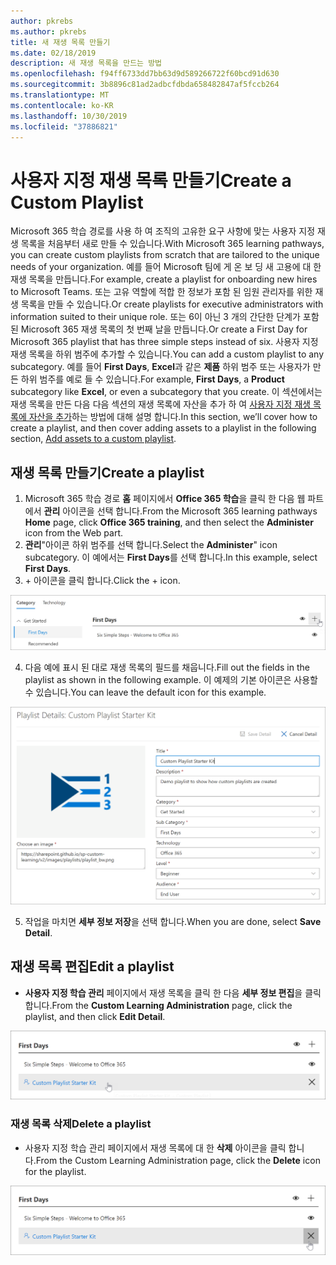 ```yaml
---
author: pkrebs
ms.author: pkrebs
title: 새 재생 목록 만들기
ms.date: 02/18/2019
description: 새 재생 목록을 만드는 방법
ms.openlocfilehash: f94ff6733dd7bb63d9d589266722f60bcd91d630
ms.sourcegitcommit: 3b8896c81ad2adbcfdbda658482847af5fccb264
ms.translationtype: MT
ms.contentlocale: ko-KR
ms.lasthandoff: 10/30/2019
ms.locfileid: "37886821"
---
```

# <a name="create-a-custom-playlist"></a><span data-ttu-id="4d84e-103">사용자 지정 재생 목록 만들기</span><span class="sxs-lookup"><span data-stu-id="4d84e-103">Create a Custom Playlist</span></span>

<span data-ttu-id="4d84e-104">Microsoft 365 학습 경로를 사용 하 여 조직의 고유한 요구 사항에 맞는 사용자 지정 재생 목록을 처음부터 새로 만들 수 있습니다.</span><span class="sxs-lookup"><span data-stu-id="4d84e-104">With Microsoft 365 learning pathways, you can create custom playlists from scratch that are tailored to the unique needs of your organization.</span></span> <span data-ttu-id="4d84e-105">예를 들어 Microsoft 팀에 게 온 보 딩 새 고용에 대 한 재생 목록을 만듭니다.</span><span class="sxs-lookup"><span data-stu-id="4d84e-105">For example, create a playlist for onboarding new hires to Microsoft Teams.</span></span> <span data-ttu-id="4d84e-106">또는 고유 역할에 적합 한 정보가 포함 된 임원 관리자를 위한 재생 목록을 만들 수 있습니다.</span><span class="sxs-lookup"><span data-stu-id="4d84e-106">Or create playlists for executive administrators with information suited to their unique role.</span></span> <span data-ttu-id="4d84e-107">또는 6이 아닌 3 개의 간단한 단계가 포함 된 Microsoft 365 재생 목록의 첫 번째 날을 만듭니다.</span><span class="sxs-lookup"><span data-stu-id="4d84e-107">Or create a First Day for Microsoft 365 playlist that has three simple steps instead of six.</span></span> <span data-ttu-id="4d84e-108">사용자 지정 재생 목록을 하위 범주에 추가할 수 있습니다.</span><span class="sxs-lookup"><span data-stu-id="4d84e-108">You can add a custom playlist to any subcategory.</span></span> <span data-ttu-id="4d84e-109">예를 들어 **First Days**, **Excel**과 같은 **제품** 하위 범주 또는 사용자가 만든 하위 범주를 예로 들 수 있습니다.</span><span class="sxs-lookup"><span data-stu-id="4d84e-109">For example, **First Days**, a **Product** subcategory like **Excel**, or even a subcategory that you create.</span></span> <span data-ttu-id="4d84e-110">이 섹션에서는 재생 목록을 만든 다음 다음 섹션의 재생 목록에 자산을 추가 하 여 [사용자 지정 재생 목록에 자산을 추가](custom_addassets.md)하는 방법에 대해 설명 합니다.</span><span class="sxs-lookup"><span data-stu-id="4d84e-110">In this section, we’ll cover how to create a playlist, and then cover adding assets to a playlist in the following section, [Add assets to a custom playlist](custom_addassets.md).</span></span>

## <a name="create-a-playlist"></a><span data-ttu-id="4d84e-111">재생 목록 만들기</span><span class="sxs-lookup"><span data-stu-id="4d84e-111">Create a playlist</span></span> 

1. <span data-ttu-id="4d84e-112">Microsoft 365 학습 경로 **홈** 페이지에서 **Office 365 학습**을 클릭 한 다음 웹 파트에서 **관리** 아이콘을 선택 합니다.</span><span class="sxs-lookup"><span data-stu-id="4d84e-112">From the Microsoft 365 learning pathways **Home** page, click **Office 365 training**, and then select the **Administer** icon from the Web part.</span></span> 
2. <span data-ttu-id="4d84e-113">**관리**"아이콘 하위 범주를 선택 합니다.</span><span class="sxs-lookup"><span data-stu-id="4d84e-113">Select the **Administer**" icon  subcategory.</span></span> <span data-ttu-id="4d84e-114">이 예에서는 **First Days**를 선택 합니다.</span><span class="sxs-lookup"><span data-stu-id="4d84e-114">In this example, select **First Days**.</span></span>  
3. <span data-ttu-id="4d84e-115">+ 아이콘을 클릭 합니다.</span><span class="sxs-lookup"><span data-stu-id="4d84e-115">Click the + icon.</span></span>  

![cg-newplaylistbtn-.png](media/cg-newplaylistbtn.png)

4.  <span data-ttu-id="4d84e-117">다음 예에 표시 된 대로 재생 목록의 필드를 채웁니다.</span><span class="sxs-lookup"><span data-stu-id="4d84e-117">Fill out the fields in the playlist as shown in the following example.</span></span> <span data-ttu-id="4d84e-118">이 예제의 기본 아이콘은 사용할 수 있습니다.</span><span class="sxs-lookup"><span data-stu-id="4d84e-118">You can leave the default icon for this example.</span></span> 

![cg-newplaylistdetails-.png](media/cg-newplaylistdetails.png)

5.  <span data-ttu-id="4d84e-120">작업을 마치면 **세부 정보 저장**을 선택 합니다.</span><span class="sxs-lookup"><span data-stu-id="4d84e-120">When you are done, select **Save Detail**.</span></span> 

## <a name="edit-a-playlist"></a><span data-ttu-id="4d84e-121">재생 목록 편집</span><span class="sxs-lookup"><span data-stu-id="4d84e-121">Edit a playlist</span></span>

- <span data-ttu-id="4d84e-122">**사용자 지정 학습 관리** 페이지에서 재생 목록을 클릭 한 다음 **세부 정보 편집**을 클릭 합니다.</span><span class="sxs-lookup"><span data-stu-id="4d84e-122">From the **Custom Learning Administration** page, click the playlist, and then click **Edit Detail**.</span></span>  

![cg-editplaylist-.png](media/cg-editplaylist.png)

### <a name="delete-a-playlist"></a><span data-ttu-id="4d84e-124">재생 목록 삭제</span><span class="sxs-lookup"><span data-stu-id="4d84e-124">Delete a playlist</span></span>

- <span data-ttu-id="4d84e-125">사용자 지정 학습 관리 페이지에서 재생 목록에 대 한 **삭제** 아이콘을 클릭 합니다.</span><span class="sxs-lookup"><span data-stu-id="4d84e-125">From the Custom Learning Administration page, click the **Delete** icon for the playlist.</span></span>  

![cg-deleteplaylist-.png](media/cg-deleteplaylist.png)